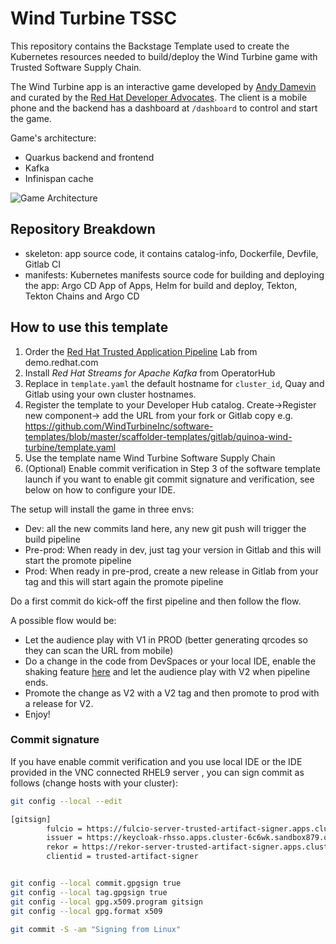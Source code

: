 # Wind Turbine TSSC

This repository contains the Backstage Template used to create the Kubernetes resources needed to build/deploy the Wind Turbine game with Trusted Software Supply Chain.

The Wind Turbine app is an interactive game developed by [Andy Damevin](https://github.com/ia3andy) and curated by the [Red Hat Developer Advocates](https://developers.redhat.com/devnation/developer-advocates).
The client is a mobile phone and the backend has a dashboard at `/dashboard` to control and start the game.

Game's architecture:

* Quarkus backend and frontend
* Kafka
* Infinispan cache

![Game Architecture](game.png)

## Repository Breakdown

* skeleton: app source code, it contains catalog-info, Dockerfile, Devfile, Gitlab CI
* manifests: Kubernetes manifests source code for building and deploying the app: Argo CD App of Apps, Helm for build and deploy, Tekton, Tekton Chains and Argo CD

## How to use this template

1. Order the [Red Hat Trusted Application Pipeline](https://demo.redhat.com/catalog?search=RHTAP&item=babylon-catalog-prod%2Fenterprise.redhat-tap-demo.prod) Lab from demo.redhat.com
2. Install *Red Hat Streams for Apache Kafka* from OperatorHub
3. Replace in `template.yaml` the default hostname for `cluster_id`, Quay and Gitlab using your own cluster hostnames.
4. Register the template to your Developer Hub catalog. Create->Register new component-> add the URL from your fork or Gitlab copy e.g. https://github.com/WindTurbineInc/software-templates/blob/master/scaffolder-templates/gitlab/quinoa-wind-turbine/template.yaml
5. Use the template name Wind Turbine Software Supply Chain
6. (Optional) Enable commit verification in Step 3 of the software template launch if you want to enable git commit signature and verification, see below on how to configure your IDE.

The setup will install the game in three envs:

* Dev: all the new commits land here, any new git push will trigger the build pipeline
* Pre-prod: When ready in dev, just tag your version in Gitlab and this will start the promote pipeline
* Prod: When ready in pre-prod, create a new release in Gitlab from your tag and this will start again the promote pipeline

Do a first commit do kick-off the first pipeline and then follow the flow.

A possible flow would be:

* Let the audience play with V1 in PROD (better generating qrcodes so they can scan the URL from mobile)
* Do a change in the code from DevSpaces or your local IDE, enable the shaking feature [here](https://github.com/WindTurbineInc/software-templates/blob/master/scaffolder-templates/gitlab/quinoa-wind-turbine/skeleton/src/main/webui/src/Config.js#L28) and let the audience play with V2 when pipeline ends.
* Promote the change as V2 with a V2 tag and then promote to prod with a release for V2.
* Enjoy!

### Commit signature

If you have enable commit verification and you use local IDE or the IDE provided in the VNC connected RHEL9 server , you can sign commit as follows (change hosts with your cluster):

```bash
git config --local --edit

[gitsign]
        fulcio = https://fulcio-server-trusted-artifact-signer.apps.cluster-6c6wk.sandbox879.opentlc.com
        issuer = https://keycloak-rhsso.apps.cluster-6c6wk.sandbox879.opentlc.com/auth/realms/trusted-artifact-signer
        rekor = https://rekor-server-trusted-artifact-signer.apps.cluster-6c6wk.sandbox879.opentlc.com
        clientid = trusted-artifact-signer


git config --local commit.gpgsign true
git config --local tag.gpgsign true
git config --local gpg.x509.program gitsign
git config --local gpg.format x509

git commit -S -am "Signing from Linux"
```
